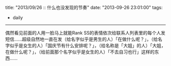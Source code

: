 title: "2013/09/26 :: 什么也没发现的节奏"
date: "2013-09-26 23:01:00"
tags:
- daily
---
偶然看见前面的人用一脸马上就能Rank SS的表情依次给联系人列表里的每个人发短信……超级自然地一直在发（给名字似乎是男生的人）「在做什么呢？」，（给名字似乎是女生的人）「国庆节有什么安排呢？」，（给名称是「大姐」的人）「大姐，在做什么呢？」，（给前面那个名字似乎是女生的人）「不去自习也行」这样的东西……